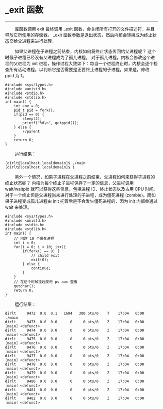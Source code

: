 # \_exit 函数
***

&emsp;&emsp;
库函数调用 exit 最终调用 \_exit 函数，会关闭所有打开的文件描述符，并且释放它所使用的存储器。
\_exit 函数参数是退出状态，然后内核会转换成为终止状态交给父进程来进行处理。

&emsp;&emsp;
如果父进程在子进程之前结束，内核如何将终止状态传回给父进程呢？
这个时候子进程已经没有父进程成为了孤儿进程。
对于孤儿进程，内核会修改这个进程的父进程为 init 进程，操作过程大致如下：每当一个进程终止时，内核会逐个检查所有活动进程，以判断它是否需要是正要终止进程的子进程，如果是，修改 ppid 为 1。

    #include <sys/types.h>
    #include <unistd.h>
    #include <stdio.h>
    #include <stdlib.h>
    int main() {
        int env = 0;
        pid_t pid = fork();
        if(pid == 0) {
            sleep(2);
            printf("%d\n", getppid());
        } else { 
            //parent
        }
        return 0;
    }

&emsp;&emsp;
运行结果：

    [dirlt@localhost.localdomain]$ ./main
    [dirlt@localhost.localdomain]$ 1

&emsp;&emsp;
另外一个情况，如果子进程在父进程之前结束，父进程如何来获得子进程的终止状态呢？
内核为每个终止子进程保存了一定的信息，父进程调用 wait/waitpid 就可以获得这些信息，包括进程 ID、终止状态以及占用 CPU 时间。
对于一个终止但是父进程尚未进行处理的子进程，成为僵死进程 (zombie)。而如果子进程变成孤儿进程由 init 托管后是不会发生僵死进程的，因为 init 内部会通过 wait 来处理。

    #include <sys/types.h>
    #include <unistd.h>
    #include <stdio.h>
    #include <stdlib.h>
    int main() {
        // 创建 10 个僵死进程
        int i = 0;
        for(i = 0; i < 10; i++){
            if(fork() == 0) {
                // child exit
                exit(0);
            } else {
                continue;
            }
        }
        // 在这个时候挂起使用 ps aux 查看
        getchar();
        return 0;
    }

&emsp;&emsp;
运行结果：

    dirlt     9472  0.0  0.1   1604   300 pts/0    T    17:04   0:00 ./main
    dirlt     9473  0.0  0.0      0     0 pts/0    Z    17:04   0:00 [main] <defunct>
    dirlt     9474  0.0  0.0      0     0 pts/0    Z    17:04   0:00 [main] <defunct>
    dirlt     9475  0.0  0.0      0     0 pts/0    Z    17:04   0:00 [main] <defunct>
    dirlt     9476  0.0  0.0      0     0 pts/0    Z    17:04   0:00 [main] <defunct>
    dirlt     9477  0.0  0.0      0     0 pts/0    Z    17:04   0:00 [main] <defunct>
    dirlt     9478  0.0  0.0      0     0 pts/0    Z    17:04   0:00 [main] <defunct>
    dirlt     9479  0.0  0.0      0     0 pts/0    Z    17:04   0:00 [main] <defunct>
    dirlt     9480  0.0  0.0      0     0 pts/0    Z    17:04   0:00 [main] <defunct>
    dirlt     9481  0.0  0.0      0     0 pts/0    Z    17:04   0:00 [main] <defunct>
    dirlt     9482  0.0  0.0      0     0 pts/0    Z    17:04   0:00 [main] <defunct>